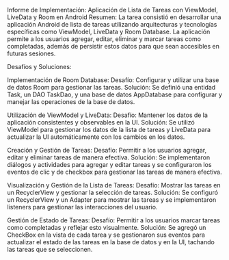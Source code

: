 Informe de Implementación: Aplicación de Lista de Tareas con ViewModel, LiveData y Room en Android
Resumen:
La tarea consistió en desarrollar una aplicación Android de lista de tareas utilizando arquitecturas y tecnologías específicas como ViewModel, LiveData y Room Database. La aplicación permite a los usuarios agregar, editar, eliminar y marcar tareas como completadas, además de persistir estos datos para que sean accesibles en futuras sesiones.

Desafíos y Soluciones:

Implementación de Room Database:
Desafío: Configurar y utilizar una base de datos Room para gestionar las tareas.
Solución: Se definió una entidad Task, un DAO TaskDao, y una base de datos AppDatabase para configurar y manejar las operaciones de la base de datos.

Utilización de ViewModel y LiveData:
Desafío: Mantener los datos de la aplicación consistentes y observables en la UI.
Solución: Se utilizó ViewModel para gestionar los datos de la lista de tareas y LiveData para actualizar la UI automáticamente con los cambios en los datos.

Creación y Gestión de Tareas:
Desafío: Permitir a los usuarios agregar, editar y eliminar tareas de manera efectiva.
Solución: Se implementaron diálogos y actividades para agregar y editar tareas y se configuraron los eventos de clic y de checkbox para gestionar las tareas de manera efectiva.

Visualización y Gestión de la Lista de Tareas:
Desafío: Mostrar las tareas en un RecyclerView y gestionar la selección de tareas.
Solución: Se configuró un RecyclerView y un Adapter para mostrar las tareas y se implementaron listeners para gestionar las interacciones del usuario.

Gestión de Estado de Tareas:
Desafío: Permitir a los usuarios marcar tareas como completadas y reflejar esto visualmente.
Solución: Se agregó un CheckBox en la vista de cada tarea y se gestionaron sus eventos para actualizar el estado de las tareas en la base de datos y en la UI, tachando las tareas que se seleccionen.
